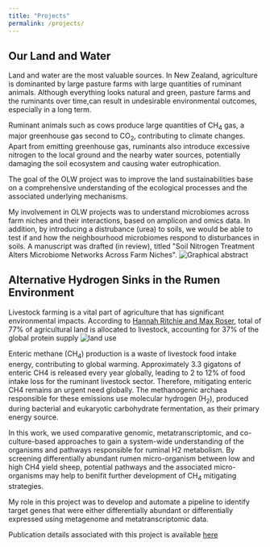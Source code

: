 ```yaml
---
title: "Projects"
permalink: /projects/
---
```


## Our Land and Water

Land and water are the most valuable sources. In New Zealand, agriculture is dominanted by large pasture farms with large quantities of ruminant animals. Although everything looks natural and green, pasture farms and the ruminants over time,can result in undesirable environmental outcomes, especially in a long term. 

Ruminant animals such as cows produce large quantities of CH<sub>4</sub> gas, a major greenhouse gas second to CO<sub>2</sub>, contributing to climate changes. Apart from emitting greenhouse gas, ruminants also introduce excessive nitrogen to the local ground and the nearby water sources, potentially damaging the soil ecosystem and causing water eutrophication. 

The goal of the OLW project was to improve the land sustainabilities base on a comprehensive understanding of the ecological processes and the associated underlying mechanisms.

My involvement in OLW projects was to understand microbiomes across farm niches and their interactions, based on amplicon and omics data. In addition, by introducing a distrubance (urea) to soils, we would be able to test if and how the neighbourhood microbiomes respond to disturbances in soils. A manuscript was drafted (in review), titled "Soil Nitrogen Treatment Alters Microbiome Networks Across Farm Niches". 
![Graphical abstract](../images/olw_ab.jpg)


## Alternative Hydrogen Sinks in the Rumen Environment
Livestock farming is a vital part of agriculture that has significant environmental impacts. According to  [Hannah Ritchie and Max Roser](https://ourworldindata.org/land-use),  total of 77% of agricultural land is allocated to livestock, accounting for 37% of the global protein supply ![land use](https://ourworldindata.org/uploads/2020/01/Global-land-use-graphic-1536x971.png)

Enteric methane (CH<sub>4</sub>) production is a waste of livestock food intake energy, contributing to global warming. Approximately 3.3 gigatons of enteric CH4 is released every year globally, leading to 2 to 12% of food intake loss for the ruminant livestock sector. Therefore, mitigating enteric CH4 remains an urgent need globally. The methanogenic archaea responsible for these emissions use molecular hydrogen (H<sub>2</sub>), produced during bacterial and eukaryotic carbohydrate fermentation, as their primary energy source.

In this work, we used comparative genomic, metatranscriptomic, and co-culture-based approaches to gain a system-wide understanding of the organisms and pathways responsible for ruminal H2 metabolism. By screening differentially abundant rumen micro-organism  between low and high CH4 yield sheep, potential pathways and the associated micro-organisms may help to benifit further development of CH<sub>4</sub> mitigating strategies.

My role in this project was to develop and automate a pipeline to identify target genes that were either differentially abundant or differentially expressed using metagenome and metatranscriptomic data.

Publication details associated with this project is available [here](https://cecilia-wang.github.io/publication/Diverse_hydrogen_2019)



<!-- {% include base_path %}


{% for post in site.projects %}
  {% include archive-single.html %}
{% endfor %}
-->

